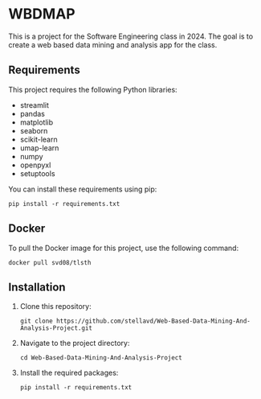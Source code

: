 # WBDMAP

This is a project for the Software Engineering class in 2024. The goal is to create a web based data mining and analysis app for the class.

## Requirements

This project requires the following Python libraries:

- streamlit
- pandas
- matplotlib
- seaborn
- scikit-learn
- umap-learn
- numpy
- openpyxl
- setuptools

You can install these requirements using pip:

```
pip install -r requirements.txt
```

## Docker

To pull the Docker image for this project, use the following command:

```
docker pull svd08/tlsth
```

## Installation

1. Clone this repository:
   ```
   git clone https://github.com/stellavd/Web-Based-Data-Mining-And-Analysis-Project.git
   ```

2. Navigate to the project directory:
   ```
   cd Web-Based-Data-Mining-And-Analysis-Project
   ```

3. Install the required packages:
   ```
   pip install -r requirements.txt
   ```


